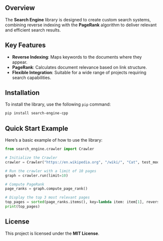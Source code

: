 ## Overview

The **Search Engine** library is designed to create custom search systems, combining reverse indexing with the **PageRank** algorithm to deliver relevant and efficient search results.


## Key Features

- **Reverse Indexing**: Maps keywords to the documents where they appear.
- **PageRank**: Calculates document relevance based on link structure.
- **Flexible Integration**: Suitable for a wide range of projects requiring search capabilities.


## Installation

To install the library, use the following `pip` command:

```bash
pip install search-engine-cpp
```


## Quick Start Example

Here’s a basic example of how to use the library:

```python
from search_engine.crawler import Crawler

# Initialize the Crawler
crawler = Crawler("https://en.wikipedia.org", "/wiki/", "Cat", test_mode=True)

# Run the crawler with a limit of 10 pages
graph = crawler.run(limit=10)

# Compute PageRank
page_ranks = graph.compute_page_rank()

# Display the top 3 most relevant pages
top_pages = sorted(page_ranks.items(), key=lambda item: item[1], reverse=True)[:3]
print(top_pages)
```


## License

This project is licensed under the **MIT License**.

